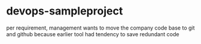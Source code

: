 # devops-sampleproject
per requirement, management wants to move the company code base to git and github because earlier tool had tendency to save redundant code
